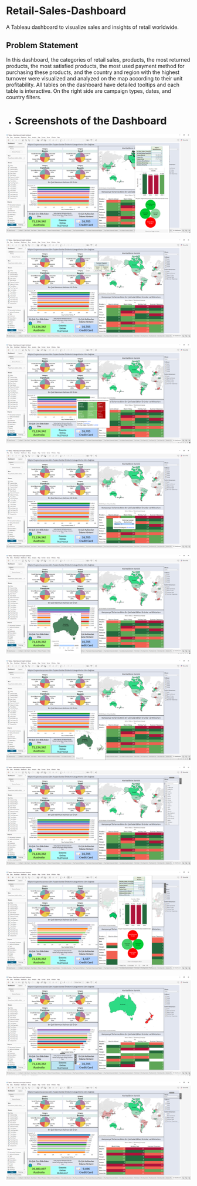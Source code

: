 # Retail-Sales-Dashboard
A Tableau dashboard to visualize sales and insights of retail worldwide.


## Problem Statement

In this dashboard, the categories of retail sales, products, the most returned products, the most satisfied products, the most used payment method for purchasing these products, and the country and region with the highest turnover were visualized and analyzed on the map according to their unit profitability. All tables on the dashboard have detailed tooltips and each table is interactive. On the right side are campaign types, dates, and country filters.

- # Screenshots of the Dashboard


![Screenshot 1](images/Screenshot%20(114).png)

![Screenshot 1](images/Screenshot%20(115).png)

![Screenshot 1](images/Screenshot%20(116).png)

![Screenshot 1](images/Screenshot%20(117).png)

![Screenshot 1](images/Screenshot%20(119).png)

![Screenshot 1](images/Screenshot%20(120).png)

![Screenshot 1](images/Screenshot%20(121).png)

![Screenshot 1](images/Screenshot%20(122).png)

![Screenshot 1](images/Screenshot%20(123).png)

![Screenshot 1](images/Screenshot%20(124).png)

